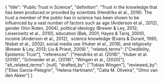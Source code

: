 {
    "title": "Public Trust in Science",
    "definition": "Trust in the knowledge that has been produced or provided by scientists (Hendriks et al., 2016). The trust a member of the public has in science has been shown to be influenced by a vast number of factors such as age (Anderson et al., 2012), gender (Von Roten, 2004), political ideology (Brewer & Ley, 2012; Leiserowitz et al., 2010), education (Bak, 2001; Hayes & Tariq, 2000), income (Anderson et al., 2012),  science knowledge (Evans & Durant, 1995; Nisbet et al., 2002), social media use (Huber et al., 2019), and religiosity (Brewer & Ley, 2013; Liu & Priest, 2009).",
    "related_terms": ["Credibility, Epistemic Trust"],
    "references": ["Hendriks et al. (2016)", "Huber et al. (2019)", "Schneider et al., (2019)", "Wingen et al., (2020)"],
    "alt_related_terms": [null],
    "drafted_by": ["Tobias Wingen"],
    "reviewed_by": ["Elias Garcia-Pelegrin", "Helena Hartmann", "Catia M. Oliveira", "Olmo van den Akker"]
  }
